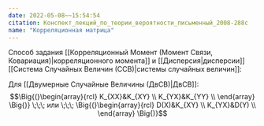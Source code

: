 ```yaml
---
date: 2022-05-08~~15:54:54
citation: Конспект_лекций_по_теории_вероятности_письменный_2008-288с
name: "Корреляционная матрица"
---
```

Способ задания [[Корреляционный Момент (Момент Связи, Ковариация)|корреляционного момента]] и [[Дисперсия|дисперсии]] [[Система Случайных Величин (ССВ)|системы случайных величин]]:


Для [[Двумерные Случайные Величины (ДвСВ)|ДвСВ]]:
$$\Big{(}\begin{array}{rcl}
K_{XX}&K_{XY} \\
K_{YX}&K_{YY} \\
\end{array} \Big{)}
\;\;\; или \;\;\;
\Big{(}\begin{array}{rcl}
D(X)&K_{XY} \\
K_{YX}&D(Y) \\
\end{array} \Big{)}$$